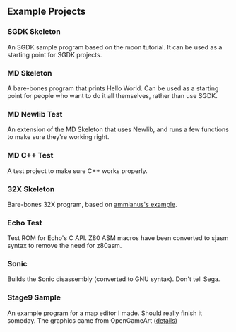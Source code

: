 ## Example Projects

### SGDK Skeleton
An SGDK sample program based on the moon tutorial.
It can be used as a starting point for SGDK projects.

### MD Skeleton
A bare-bones program that prints Hello World.
Can be used as a starting point for people who want to do it all themselves,
rather than use SGDK.

### MD Newlib Test
An extension of the MD Skeleton that uses Newlib, and runs a few functions to
make sure they're working right.

### MD C++ Test
A test project to make sure C++ works properly.

### 32X Skeleton
Bare-bones 32X program, based on [ammianus's example](https://github.com/ammianus/32xHomebrew).

### Echo Test
Test ROM for Echo's C API.
Z80 ASM macros have been converted to sjasm syntax to remove the need for z80asm.

### Sonic
Builds the Sonic disassembly (converted to GNU syntax). Don't tell Sega.

### Stage9 Sample
An example program for a map editor I made. Should really finish it someday.
The graphics came from OpenGameArt ([details](sgdk-stage9-sample/res/resources.res))
